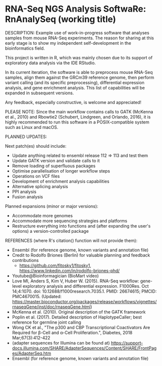 # RNA-Seq NGS Analysis SoftwaRe: RnAnalySeq (working title)

DESCRIPTION:
Example use of work-in-progress software that analyses samples from mouse RNA-Seq experiments.
The reason for sharing at this early stage is to show my independent self-development in the 
bioinformatics field.

This project is written in R, which was mainly chosen due to its support of exploratory data analysis 
via the IDE RStudio.

In its current iteration, the software is able to preprocess mouse RNA-Seq samples, align them against 
the GRCm39 reference genome, then perform variant calling (and its specific preprocessing), differential 
expression analysis, and gene enrichment analysis. This list of capabilities will be expanded in 
subsequent versions.

Any feedback, especially constructive, is welcome and appreciated!

PLEASE NOTE:
Since the main workflow contains calls to GATK (McKenna et al., 2010) and Rbowtie2 
(Schubert, Lindgreen, and Orlando, 2016), it is highly recommended to run this software in a 
POSIX-compatible system such as Linux and macOS.

PLANNED UPDATES:

Next patch(es) should include:
- Update anything related to ensembl release 112 => 113 and test them
- Update GATK version and validate calls to it
- Remove loading of superfluous packages
- Optimise parallelisation of longer workflow steps
- Operations on VCF files
- Development of enrichment analysis capabilities
- Alternative splicing analysis
- PPI analysis
- Fusion analysis

Planned expansions (minor or major versions):
- Accommodate more genomes
- Accommodate more sequencing strategies and platforms
- Restructure everything into functions and (after expanding the user's options) a version-controlled package

REFERENCES (where R's citation() function will not provide them):
- Ensembl (for reference genome, known variants and annotation file) 
- Credit to Rodolfo Briones (Berlin) for valuable planning and feedback contributions 
  - https://github.com/fitosky1/fitosky1, https://www.linkedin.com/in/rodolfo-briones-phd/
- Youtube@Bioinformagician (BioMart video)
- Love MI, Anders S, Kim V, Huber W. (2015). RNA-Seq workflow: gene-level exploratory analysis and differential expression. 
  F1000Res. Oct 14;4:1070. doi: 10.12688/f1000research.7035.1. PMID: 26674615; PMCID: PMC4670015.
	(Updated: https://master.bioconductor.org/packages/release/workflows/vignettes/rnaseqGene/inst/doc/rnaseqGene.html)
- McKenna et al. (2010). Original description of the GATK framework
- Poplin et al. (2017). Detailed description of HaplotypeCaller; best reference for germline joint calling
- Wong CK et al., "The p300 and CBP Transcriptional Coactivators Are Required for β-Cell and α-Cell Proliferation.", Diabetes, 2018 Mar;67(3):412-422
- (adapter sequences for Illumina can be found at) https://support-docs.illumina.com/SHARE/AdapterSequences/Content/SHARE/FrontPages/AdapterSeq.htm
- Ensembl (for reference genome, known variants and annotation file) 



